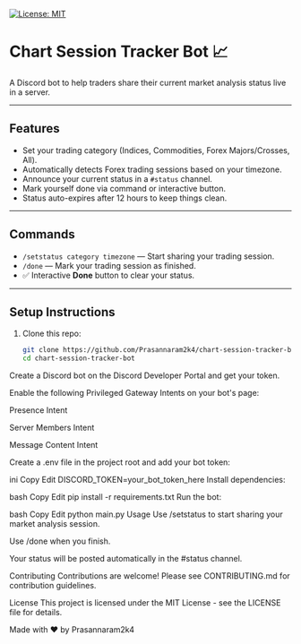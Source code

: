 [![License: MIT](https://img.shields.io/badge/License-MIT-yellow.svg)](https://opensource.org/licenses/MIT)

# Chart Session Tracker Bot 📈

A Discord bot to help traders share their current market analysis status live in a server.

---

## Features

- Set your trading category (Indices, Commodities, Forex Majors/Crosses, All).
- Automatically detects Forex trading sessions based on your timezone.
- Announce your current status in a `#status` channel.
- Mark yourself done via command or interactive button.
- Status auto-expires after 12 hours to keep things clean.

---

## Commands

- `/setstatus category timezone` — Start sharing your trading session.
- `/done` — Mark your trading session as finished.
- ✅ Interactive **Done** button to clear your status.

---

## Setup Instructions

1. Clone this repo:

   ```bash
   git clone https://github.com/Prasannaram2k4/chart-session-tracker-bot.git
   cd chart-session-tracker-bot
Create a Discord bot on the Discord Developer Portal and get your token.

Enable the following Privileged Gateway Intents on your bot's page:

Presence Intent

Server Members Intent

Message Content Intent

Create a .env file in the project root and add your bot token:

ini
Copy
Edit
DISCORD_TOKEN=your_bot_token_here
Install dependencies:

bash
Copy
Edit
pip install -r requirements.txt
Run the bot:

bash
Copy
Edit
python main.py
Usage
Use /setstatus to start sharing your market analysis session.

Use /done when you finish.

Your status will be posted automatically in the #status channel.

Contributing
Contributions are welcome! Please see CONTRIBUTING.md for contribution guidelines.

License
This project is licensed under the MIT License - see the LICENSE file for details.

Made with ❤️ by Prasannaram2k4


